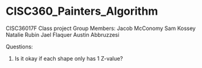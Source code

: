 # CISC360_Painters_Algorithm
CISC36017F Class project
Group Members:
Jacob McConomy
Sam Kossey
Natalie Rubin
Jael Flaquer
Austin Abbruzzesi

Questions:
1. Is it okay if each shape only has 1 Z-value?